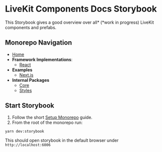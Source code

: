 # LiveKit Components Docs **Storybook**

This Storybook gives a good overview over all* (*work in progress) LiveKit components and prefabs.

<!--NAV_START-->

## Monorepo Navigation

- [Home](../../README.md)
- **Framework Implementations**:
  - [React](../../packages/react/README.md)
- **Examples**
  - [Next.js](../../examples/nextjs/README.md)
- **Internal Packages**
  - [Core](../../packages/core/README.md)
  - [Styles](../../packages/styles/README.md)

<!--NAV_END-->

## Start Storybook

1. Follow the short [Setup Monorepo](../../README.md#setup-monorepo) guide.
2. From the root of the monorepo run:

```bash
yarn dev:storybook
```

This should open storybook in the default browser under `http://localhost:6006`
